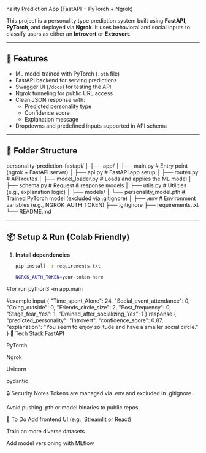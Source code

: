 
nality Prediction App (FastAPI + PyTorch + Ngrok)

This project is a personality type prediction system built using **FastAPI**, **PyTorch**, and deployed via **Ngrok**. It uses behavioral and social inputs to classify users as either an **Introvert** or **Extrovert**.

---

## 🚀 Features

- ML model trained with PyTorch (`.pth` file)
- FastAPI backend for serving predictions
- Swagger UI (`/docs`) for testing the API
- Ngrok tunneling for public URL access
- Clean JSON response with:
  - Predicted personality type
  - Confidence score
  - Explanation message
- Dropdowns and predefined inputs supported in API schema

---

## 📁 Folder Structure
personality-prediction-fastapi/
│
├── app/
│ ├── main.py # Entry point (ngrok + FastAPI server)
│ ├── api.py # FastAPI app setup
│ ├── routes.py # API routes
│ ├── model_loader.py # Loads and applies the ML model
│ ├── schema.py # Request & response models
│ ├── utils.py # Utilities (e.g., explanation logic)
│
├── models/
│ └── personality_model.pth # Trained PyTorch model (excluded via .gitignore)
│
├── .env # Environment variables (e.g., NGROK_AUTH_TOKEN)
├── .gitignore
├── requirements.txt
└── README.md

---

## 📦 Setup & Run (Colab Friendly)

1. **Install dependencies**
   ```bash
   pip install -r requirements.txt

   NGROK_AUTH_TOKEN=your-token-here
#for run
python3 -m app.main

#example input
{
  "Time_spent_Alone": 24,
  "Social_event_attendance": 0,
  "Going_outside": 0,
  "Friends_circle_size": 2,
  "Post_frequency": 0,
  "Stage_fear_Yes": 1,
  "Drained_after_socializing_Yes": 1
}
response
{
  "predicted_personality": "Introvert",
  "confidence_score": 0.87,
  "explanation": "You seem to enjoy solitude and have a smaller social circle."
}
🧠 Tech Stack
FastAPI

PyTorch

Ngrok

Uvicorn

pydantic

🔒 Security Notes
Tokens are managed via .env and excluded in .gitignore.

Avoid pushing .pth or model binaries to public repos.

📌 To Do
Add frontend UI (e.g., Streamlit or React)

Train on more diverse datasets

Add model versioning with MLflow




